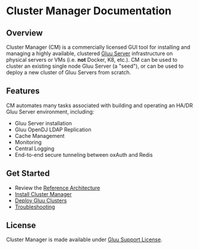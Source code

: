# Cluster Manager Documentation
## Overview
Cluster Manager (CM) is a commercially licensed GUI tool for installing and managing a highly available, clustered [Gluu Server](https://gluu.org/docs/gluu-server) infrastructure on physical servers or VMs (i.e. **not** Docker, K8, etc.). CM can be used to cluster an existing single node Gluu Server (a "seed"), or can be used to deploy a new cluster of Gluu Servers from scratch.  

## Features
CM automates many tasks associated with building and operating an HA/DR Gluu Server environment, including: 

- Gluu Server installation 
- Gluu OpenDJ LDAP Replication   
- Cache Management   
- Monitoring    
- Central Logging      
- End-to-end secure tunneling between oxAuth and Redis   

## Get Started
- Review the [Reference Architecture](./architecture/index.md) 
- [Install Cluster Manager](./installation/index.md)   
- [Deploy Gluu Clusters](./deploy/index.md)
- [Troubleshooting](./troubleshooting/index.md)

## License

Cluster Manager is made available under [Gluu Support License](https://github.com/GluuFederation/cluster-mgr/blob/master/LICENSE).



